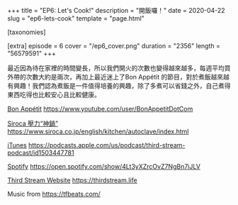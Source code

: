 +++
title = "EP6: Let's Cook!"
description = "開飯囉！"
date = 2020-04-22
slug = "ep6-lets-cook"
template = "page.html"

[taxonomies]

[extra]
episode = 6
cover = "/ep6_cover.png"
duration = "2356"
length = "56579591"
+++

最近因為待在家裡的時間變長，所以我們開火的次數也變得越來越多，每週平均買外帶的次數大約是兩次，再加上最近迷上了Bon Appétit 的節目，對於煮飯越來越有興趣！我們認為煮飯是一件值得培養的興趣，除了多煮可以省錢之外，自己煮得東西吃得也比較安心且比較健康。

<!-- more -->

[Bon Appétit](https://www.youtube.com/user/BonAppetitDotCom)
https://www.youtube.com/user/BonAppetitDotCom

[Siroca 壓力“神鍋”](https://www.siroca.co.jp/english/kitchen/autoclave/index.html)
https://www.siroca.co.jp/english/kitchen/autoclave/index.html

[iTunes](https://podcasts.apple.com/us/podcast/third-stream-podcast/id1503447781)
https://podcasts.apple.com/us/podcast/third-stream-podcast/id1503447781

[Spotify](https://open.spotify.com/show/4Lt3yXZrcOvZ7NgBn7iJLV)
https://open.spotify.com/show/4Lt3yXZrcOvZ7NgBn7iJLV

[Third Stream Website](https://thirdstream.life)
https://thirdstream.life

Music from https://tfbeats.com/
